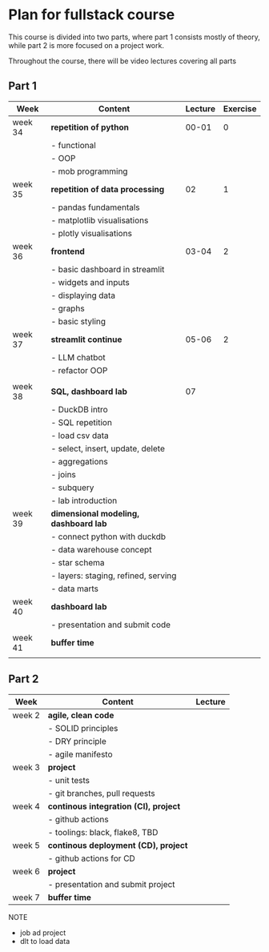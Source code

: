 # Plan for fullstack course

This course is divided into two parts, where part 1 consists mostly of theory, while part 2 is more focused on a project work.

Throughout the course, there will be video lectures covering all parts

## Part 1

| Week    | Content                                 | Lecture | Exercise |
| ------- | --------------------------------------- | ------- | -------- |
| week 34 | **repetition of python**                | 00-01   | 0        |
|         | - functional                            |         |          |
|         | - OOP                                   |         |          |
|         | - mob programming                       |         |          |
| week 35 | **repetition of data processing**       | 02      | 1        |
|         | - pandas fundamentals                   |         |          |
|         | - matplotlib visualisations             |         |          |
|         | - plotly visualisations                 |         |          |
| week 36 | **frontend**                            | 03-04   | 2        |
|         | - basic dashboard in streamlit          |         |          |
|         | - widgets and inputs                    |         |          |
|         | - displaying data                       |         |          |
|         | - graphs                                |         |          |
|         | - basic styling                         |         |          |
| week 37 | **streamlit continue**                  | 05-06   | 2        |
|         | - LLM chatbot                           |         |          |
|         | - refactor OOP                          |         |          |
|         |                                         |         |          |
| week 38 | **SQL, dashboard lab**                  | 07      |          |
|         | - DuckDB intro                          |         |          |
|         | - SQL repetition                        |         |          |
|         | - load csv data                         |         |          |
|         | - select, insert, update, delete        |         |          |
|         | - aggregations                          |         |          |
|         | - joins                                 |         |          |
|         | - subquery                              |         |          |
|         | - lab introduction                      |         |          |
| week 39 | **dimensional modeling, dashboard lab** |         |          |
|         | - connect python with duckdb            |         |          |
|         | - data warehouse concept                |         |          |
|         | - star schema                           |         |          |
|         | - layers: staging, refined, serving     |         |          |
|         | - data marts                            |         |          |
| week 40 | **dashboard lab**                       |         |          |
|         | - presentation and submit code          |         |          |
| week 41 | **buffer time**                         |         |          |
|         |                                         |         |          |



## Part 2

| Week   | Content                                 | Lecture |
| ------ | --------------------------------------- | ------- |
| week 2 | **agile, clean code**                   |         |
|        | - SOLID principles                      |         |
|        | - DRY principle                         |         |
|        | - agile manifesto                       |         |
| week 3 | **project**                             |         |
|        | - unit tests                            |         |
|        | - git branches, pull requests           |         |
| week 4 | **continous integration (CI), project** |         |
|        | - github actions                        |         |
|        | - toolings: black, flake8, TBD          |         |
| week 5 | **continous deployment (CD), project**  |         |
|        | - github actions for CD                 |         |
| week 6 | **project**                             |         |
|        | - presentation and submit project       |         |
| week 7 | **buffer time**                         |         |

NOTE

- job ad project
- dlt to load data
